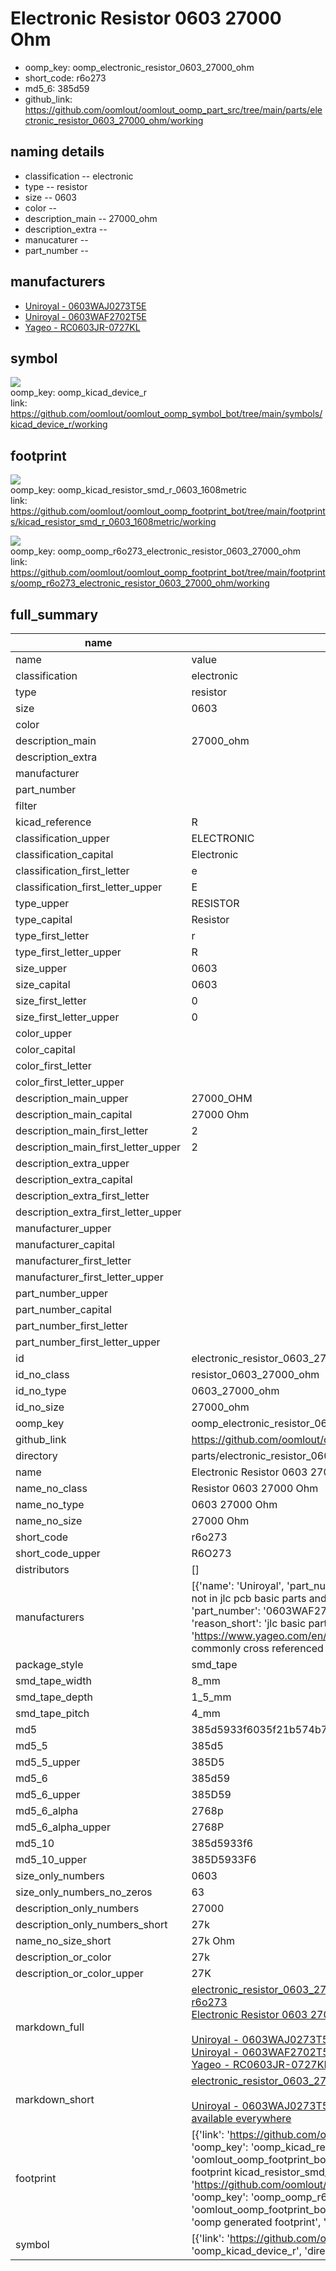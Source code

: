# Electronic Resistor 0603 27000 Ohm

  
* oomp_key: oomp_electronic_resistor_0603_27000_ohm 
* short_code: r6o273
* md5_6: 385d59  
* github_link: https://github.com/oomlout/oomlout_oomp_part_src/tree/main/parts/electronic_resistor_0603_27000_ohm/working  
## naming details
* classification -- electronic
* type -- resistor
* size -- 0603
* color -- 
* description_main -- 27000_ohm
* description_extra -- 
* manucaturer -- 
* part_number -- 


## manufacturers
* [Uniroyal - 0603WAJ0273T5E]()  
* [Uniroyal - 0603WAF2702T5E]()  
* [Yageo - RC0603JR-0727KL](https://www.yageo.com/en/Chart/Download/pdf/RC0603JR-0727KL)  

## symbol

![](symbol/{index}/working/working_600.png)  
oomp_key: oomp_kicad_device_r  
link: https://github.com/oomlout/oomlout_oomp_symbol_bot/tree/main/symbols/kicad_device_r/working  

## footprint

![](footprint/{index}/working/working_600.png)  
oomp_key: oomp_kicad_resistor_smd_r_0603_1608metric  
link: https://github.com/oomlout/oomlout_oomp_footprint_bot/tree/main/footprints/kicad_resistor_smd_r_0603_1608metric/working  

![](footprint/{index}/working/working_600.png)  
oomp_key: oomp_oomp_r6o273_electronic_resistor_0603_27000_ohm  
link: https://github.com/oomlout/oomlout_oomp_footprint_bot/tree/main/footprints/oomp_r6o273_electronic_resistor_0603_27000_ohm/working  

## full_summary
| name | value | 
| --- | --- | 
| name | value | 
| classification | electronic | 
| type | resistor | 
| size | 0603 | 
| color |  | 
| description_main | 27000_ohm | 
| description_extra |  | 
| manufacturer |  | 
| part_number |  | 
| filter |  | 
| kicad_reference | R | 
| classification_upper | ELECTRONIC | 
| classification_capital | Electronic | 
| classification_first_letter | e | 
| classification_first_letter_upper | E | 
| type_upper | RESISTOR | 
| type_capital | Resistor | 
| type_first_letter | r | 
| type_first_letter_upper | R | 
| size_upper | 0603 | 
| size_capital | 0603 | 
| size_first_letter | 0 | 
| size_first_letter_upper | 0 | 
| color_upper |  | 
| color_capital |  | 
| color_first_letter |  | 
| color_first_letter_upper |  | 
| description_main_upper | 27000_OHM | 
| description_main_capital | 27000 Ohm | 
| description_main_first_letter | 2 | 
| description_main_first_letter_upper | 2 | 
| description_extra_upper |  | 
| description_extra_capital |  | 
| description_extra_first_letter |  | 
| description_extra_first_letter_upper |  | 
| manufacturer_upper |  | 
| manufacturer_capital |  | 
| manufacturer_first_letter |  | 
| manufacturer_first_letter_upper |  | 
| part_number_upper |  | 
| part_number_capital |  | 
| part_number_first_letter |  | 
| part_number_first_letter_upper |  | 
| id | electronic_resistor_0603_27000_ohm | 
| id_no_class | resistor_0603_27000_ohm | 
| id_no_type | 0603_27000_ohm | 
| id_no_size | 27000_ohm | 
| oomp_key | oomp_electronic_resistor_0603_27000_ohm | 
| github_link | https://github.com/oomlout/oomlout_oomp_part_src/tree/main/parts/electronic_resistor_0603_27000_ohm/working | 
| directory | parts/electronic_resistor_0603_27000_ohm | 
| name | Electronic Resistor 0603 27000 Ohm | 
| name_no_class | Resistor 0603 27000 Ohm | 
| name_no_type | 0603 27000 Ohm | 
| name_no_size | 27000 Ohm | 
| short_code | r6o273 | 
| short_code_upper | R6O273 | 
| distributors | [] | 
| manufacturers | [{'name': 'Uniroyal', 'part_number': '0603WAJ0273T5E', 'link': '', 'id': 'manufacturer_uniroyal', 'note': {'reason': 'did this one first, but not in jlc pcb basic parts and 1 percent are and they are the same price', 'reason_short': 'not in jlc basic parts'}}, {'name': 'Uniroyal', 'part_number': '0603WAF2702T5E', 'link': '', 'id': 'manufacturer_uniroyal', 'note': {'reason': 'in the jlc basic parts catalogue', 'reason_short': 'jlc basic part'}}, {'name': 'Yageo', 'part_number': 'RC0603JR-0727KL', 'link': 'https://www.yageo.com/en/Chart/Download/pdf/RC0603JR-0727KL', 'id': 'manufacturer_yageo', 'note': {'reason': 'yageo is a commonly cross referenced part number', 'reason_short': 'available everywhere'}}] | 
| package_style | smd_tape | 
| smd_tape_width | 8_mm | 
| smd_tape_depth | 1_5_mm | 
| smd_tape_pitch | 4_mm | 
| md5 | 385d5933f6035f21b574b7b3cbd9bbcd | 
| md5_5 | 385d5 | 
| md5_5_upper | 385D5 | 
| md5_6 | 385d59 | 
| md5_6_upper | 385D59 | 
| md5_6_alpha | 2768p | 
| md5_6_alpha_upper | 2768P | 
| md5_10 | 385d5933f6 | 
| md5_10_upper | 385D5933F6 | 
| size_only_numbers | 0603 | 
| size_only_numbers_no_zeros | 63 | 
| description_only_numbers | 27000 | 
| description_only_numbers_short | 27k | 
| name_no_size_short | 27k Ohm | 
| description_or_color | 27k | 
| description_or_color_upper | 27K | 
| markdown_full | [electronic_resistor_0603_27000_ohm](https://github.com/oomlout/oomlout_oomp_part_src/tree/main/parts/electronic_resistor_0603_27000_ohm/working)<br>[r6o273](https://github.com/oomlout/oomlout_oomp_part_src/tree/main/parts/electronic_resistor_0603_27000_ohm/working)<br>[Electronic Resistor 0603 27000 Ohm](https://github.com/oomlout/oomlout_oomp_part_src/tree/main/parts/electronic_resistor_0603_27000_ohm/working)<br><br>[Uniroyal - 0603WAJ0273T5E- not in jlc basic parts]() [(L)  ](https://www.lcsc.com/search?q=0603WAJ0273T5E)[(D)  ](https://www.digikey.com/en/products?keywords=0603WAJ0273T5E)[(M)  ](https://www.mouser.com/Search/Refine?Keyword=0603WAJ0273T5E)[(N)  ](https://www.newark.com/search?st=0603WAJ0273T5E)[(SZ)  ](https://so.szlcsc.com/global.html?k=0603WAJ0273T5E)<br>[Uniroyal - 0603WAF2702T5E- jlc basic part]() [(L)  ](https://www.lcsc.com/search?q=0603WAF2702T5E)[(D)  ](https://www.digikey.com/en/products?keywords=0603WAF2702T5E)[(M)  ](https://www.mouser.com/Search/Refine?Keyword=0603WAF2702T5E)[(N)  ](https://www.newark.com/search?st=0603WAF2702T5E)[(SZ)  ](https://so.szlcsc.com/global.html?k=0603WAF2702T5E)<br>[Yageo - RC0603JR-0727KL- available everywhere](https://www.yageo.com/en/Chart/Download/pdf/RC0603JR-0727KL) [(L)  ](https://www.lcsc.com/search?q=RC0603JR-0727KL)[(D)  ](https://www.digikey.com/en/products?keywords=RC0603JR-0727KL)[(M)  ](https://www.mouser.com/Search/Refine?Keyword=RC0603JR-0727KL)[(N)  ](https://www.newark.com/search?st=RC0603JR-0727KL)[(SZ)  ](https://so.szlcsc.com/global.html?k=RC0603JR-0727KL)<br> | 
| markdown_short | [electronic_resistor_0603_27000_ohm](https://github.com/oomlout/oomlout_oomp_part_src/tree/main/parts/electronic_resistor_0603_27000_ohm/working)<br><br>[Uniroyal - 0603WAJ0273T5E- not in jlc basic parts]()[Uniroyal - 0603WAF2702T5E- jlc basic part]()[Yageo - RC0603JR-0727KL- available everywhere](https://www.yageo.com/en/Chart/Download/pdf/RC0603JR-0727KL) | 
| footprint | [{'link': 'https://github.com/oomlout/oomlout_oomp_footprint_bot/tree/main/foootprntss/kicad_resistor_smd_r_0603_1608metric', 'oomp_key': 'oomp_kicad_resistor_smd_r_0603_1608metric', 'directory': 'oomlout_oomp_footprint_bot/footprints/kicad_resistor_smd_r_0603_1608metric//working/working.kicad_mod', 'note': 'source footprint kicad_resistor_smd_r_0603_1608metric', 'index': 0}, {'link': 'https://github.com/oomlout/oomlout_oomp_footprint_bot/tree/main/foootprntss/oomp_r6o273_electronic_resistor_0603_27000_ohm', 'oomp_key': 'oomp_oomp_r6o273_electronic_resistor_0603_27000_ohm', 'directory': 'oomlout_oomp_footprint_bot/footprints/oomp_r6o273_electronic_resistor_0603_27000_ohm//working/working.kicad_mod', 'note': 'oomp generated footprint', 'index': 1}] | 
| symbol | [{'link': 'https://github.com/oomlout/oomlout_oomp_symbol_bot/tree/main/symbols/kicad_device_r', 'oomp_key': 'oomp_kicad_device_r', 'directory': 'oomlout_oomp_symbol_bot/symbols/kicad_device_r//working/working.kicad_sym', 'index': 0}] | 
